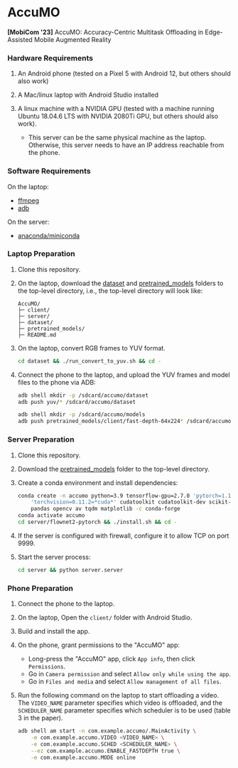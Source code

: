 # AccuMO
**[MobiCom '23]** AccuMO: Accuracy-Centric Multitask Offloading in Edge-Assisted Mobile Augmented Reality

### Hardware Requirements

1. An Android phone (tested on a Pixel 5 with Android 12, but others should also work)

1. A Mac/linux laptop with Android Studio installed

1. A linux machine with a NVIDIA GPU (tested with a machine running Ubuntu 18.04.6 LTS with NVIDIA 2080Ti GPU, but others should also work).

   * This server can be the same physical machine as the laptop. Otherwise, this server needs to have an IP address reachable from the phone.

### Software Requirements

On the laptop:
  * [ffmpeg](https://ffmpeg.org/download.html)
  * [adb](https://developer.android.com/tools/adb)

On the server:
  * [anaconda/miniconda](https://docs.conda.io/projects/continuumio-conda/en/latest/user-guide/install/macos.html)

### Laptop Preparation

1. Clone this repository.

1. On the laptop, download the [dataset](https://purdue0-my.sharepoint.com/:f:/g/personal/kong102_purdue_edu/Eq4yAepzaPZPsLJziTJ9PHQBqZ1sF62yp71Ay78Ob0VHjg) and [pretrained_models](https://purdue0-my.sharepoint.com/:f:/g/personal/kong102_purdue_edu/EvA6FUl0HE1LvTMHQ5NR5rQBvlVYBMQXSCmY44pi5cXVQg?e=MpAhJD) folders to the top-level directory, i.e., the top-level directory will look like:

    ```
    AccuMO/
    ├─ client/
    ├─ server/
    ├─ dataset/
    ├─ pretrained_models/
    ├─ README.md
    ```

1. On the laptop, convert RGB frames to YUV format.

    ```bash
    cd dataset && ./run_convert_to_yuv.sh && cd -
    ```

1. Connect the phone to the laptop, and upload the YUV frames and model files to the phone via ADB:

    ```bash
    adb shell mkdir -p /sdcard/accumo/dataset
    adb push yuv/* /sdcard/accumo/dataset

    adb shell mkdir -p /sdcard/accumo/models
    adb push pretrained_models/client/fast-depth-64x224* /sdcard/accumo/models
    ```

### Server Preparation

1. Clone this repository.

1. Download the [pretrained_models](https://purdue0-my.sharepoint.com/:f:/g/personal/kong102_purdue_edu/EvA6FUl0HE1LvTMHQ5NR5rQBvlVYBMQXSCmY44pi5cXVQg?e=MpAhJD) folder to the top-level directory.

1. Create a conda environment and install dependencies:

    ```bash
    conda create -n accumo python=3.9 tensorflow-gpu=2.7.0 'pytorch=1.10.1=*cuda*' \
        'torchvision=0.11.2=*cuda*' cudatoolkit cudatoolkit-dev scikit-image \
        pandas opencv av tqdm matplotlib -c conda-forge
    conda activate accumo
    cd server/flownet2-pytorch && ./install.sh && cd -
    ```

1. If the server is configured with firewall, configure it to allow TCP on port 9999.

1. Start the server process:

    ```bash
    cd server && python server.server
    ```

### Phone Preparation

1. Connect the phone to the laptop.

1. On the laptop, Open the `client/` folder with Android Studio.

1. Build and install the app.

1. On the phone, grant permissions to the "AccuMO" app:
    * Long-press the "AccuMO" app, click `App info`, then click `Permissions`.
    * Go in `Camera permission` and select `Allow only while using the app`.
    * Go in `Files and media` and select `Allow management of all files`.

1. Run the following command on the laptop to start offloading a video. The `VIDEO_NAME` parameter
specifies which video is offloaded, and the `SCHEDULER_NAME` parameter specifies which scheduler
is to be used (table 3 in the paper).

    ```bash
    adb shell am start -n com.example.accumo/.MainActivity \
        -e com.example.accumo.VIDEO <VIDEO_NAME> \
        -e com.example.accumo.SCHED <SCHEDULER_NAME> \
        --ez com.example.accumo.ENABLE_FASTDEPTH true \
        -e com.example.accumo.MODE online
    ```

